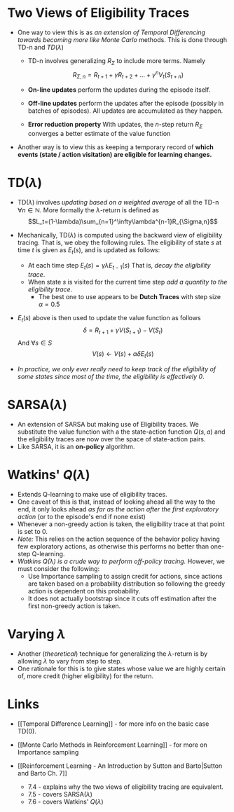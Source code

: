 # Two Views of Eligibility Traces
* One way to view this is as *an extension of Temporal Differencing towards becoming more like Monte Carlo* methods. This is done through $\text{TD-n}$ and $TD(\lambda)$
	* $\text{TD-n}$ involves generalizing $R_{\Sigma}$ to include more terms. Namely 
	  $$R_{\Sigma,n}=R_{t+1}+\gamma R_{t+2}+\dots +\gamma^{n}V_t(S_{t+n})$$
	  
	* **On-line updates** perform the updates during the episode itself.
	* **Off-line updates** perform the updates after the episode (possibly in batches of episodes). All updates are accumulated as they happen. 
	* **Error reduction property**  With updates, the $n$-step return $R_{\Sigma}$ converges a better estimate of the value function
* Another way is to view this as keeping a temporary record of **which events (state / action visitation) are eligible for learning changes.**
# $\text{TD}(\lambda)$
* $\text{TD}(\lambda)$ involves *updating based on a weighted average* of all the $\text{TD-n}$ $\forall n\in \mathbb{N}$. More formally the $\lambda$-return is defined as 
  $$L_t=(1-\lambda)\sum_{n=1}^\infty\lambda^{n-1}R_{\Sigma,n}$$
  
* Mechanically, $\text{TD}(\lambda)$ is computed using the backward view of eligibility tracing. That is, we obey the following rules. The eligibility of state $s$ at time $t$ is given as $E_t(s)$, and is updated as follows:
	* At each time step $E_t(s)=\gamma\lambda E_{t-1}(s)$ That is, *decay the eligibility trace*.
	* When state $s$ is visited for the current time step *add a quantity to the eligibility trace*.
		* The best one to use appears to be **Dutch Traces** with step size $\alpha=0.5$
* $E_t(s)$ above is then used to update the value function as follows 
  $$\delta=R_{t+1}+\gamma V(S_{t+1})-V(S_{t})$$
  And $\forall s\in S$
  $$V(s)\gets V(s)+\alpha\delta E_t(s)$$
  
* *In practice, we only ever really need to keep track of the eligibility of some states since most of the time, the eligibility is effectively $0$*. 
# $\text{SARSA}(\lambda)$
* An extension of SARSA but making use of Eligibility traces. We substitute the value function with a the state-action function $Q(s,a)$ and the eligibility traces are now over the space of state-action pairs.
* Like SARSA, it is an **on-policy** algorithm.
# Watkins' $Q(\lambda)$
* Extends Q-learning to make use of eligibility traces. 
* One caveat of this is that, instead of looking ahead all the way to the end, it only looks ahead *as far as the action after the first exploratory action* (or to the episode's end if none exist)
* Whenever a non-greedy action is taken, the eligibility trace at that point is set to $0$.
* *Note:* This relies on the action sequence of the behavior policy having few exploratory actions, as otherwise this performs no better than one-step Q-learning.
* *Watkins $Q(\lambda)$ is a crude way to perform off-policy tracing.* However, we must consider the following:
	* Use Importance sampling to assign credit for actions, since actions are taken based on a probability distribution so following the greedy action is dependent on this probability.
	* It does not actually bootstrap since it cuts off estimation after the first non-greedy action is taken.
# Varying $\lambda$
* Another (*theoretical*) technique for generalizing the $\lambda$-return is by allowing $\lambda$ to vary from step to step.
* One rationale for this is to give states whose value we are highly certain of, more credit (higher eligibility) for the return.
# Links
* [[Temporal Difference Learning]] - for more info on the basic case $\text{TD}(0)$. 
* [[Monte Carlo Methods in Reinforcement Learning]] - for more on Importance sampling

* [[Reinforcement Learning - An Introduction by Sutton and Barto|Sutton and Barto Ch. 7]]
	* 7.4 - explains why the two views of eligibility tracing are equivalent.
	* 7.5 - covers $\text{SARSA}(\lambda)$
	* 7.6 - covers Watkins' $Q(\lambda)$